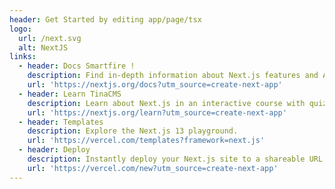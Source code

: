 ```yaml
---
header: Get Started by editing app/page/tsx
logo:
  url: /next.svg
  alt: NextJS
links:
  - header: Docs Smartfire !
    description: Find in-depth information about Next.js features and API.
    url: 'https://nextjs.org/docs?utm_source=create-next-app'
  - header: Learn TinaCMS
    description: Learn about Next.js in an interactive course with quizzes!
    url: 'https://nextjs.org/learn?utm_source=create-next-app'
  - header: Templates
    description: Explore the Next.js 13 playground.
    url: 'https://vercel.com/templates?framework=next.js'
  - header: Deploy
    description: Instantly deploy your Next.js site to a shareable URL with Vercel.
    url: 'https://vercel.com/new?utm_source=create-next-app'
---
```


